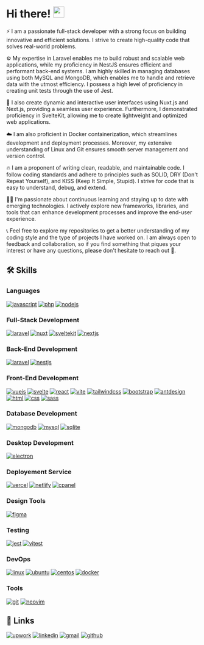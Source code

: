 # Hi there! <img src="https://media.giphy.com/media/hvRJCLFzcasrR4ia7z/giphy.gif" width="29px" height="29px">

⚡ I am a passionate full-stack developer with a strong focus on building innovative and efficient solutions. I strive to create high-quality code that solves real-world problems.

⚙️ My expertise in Laravel enables me to build robust and scalable web applications, while my proficiency in NestJS ensures efficient and performant back-end systems. I am highly skilled in managing databases using both MySQL and MongoDB, which enables me to handle and retrieve data with the utmost efficiency. I possess a high level of proficiency in creating unit tests through the use of Jest.

🚀 I also create dynamic and interactive user interfaces using Nuxt.js and Next.js, providing a seamless user experience. Furthermore, I demonstrated proficiency in SvelteKit, allowing me to create lightweight and optimized web applications.

☁️ I am also proficient in Docker containerization, which streamlines development and deployment processes. Moreover, my extensive understanding of Linux and Git ensures smooth server management and version control.

🔥 I am a proponent of writing clean, readable, and maintainable code. I follow coding standards and adhere to principles such as SOLID, DRY (Don't Repeat Yourself), and KISS (Keep It Simple, Stupid). I strive for code that is easy to understand, debug, and extend.

👨‍💻 I'm passionate about continuous learning and staying up to date with emerging technologies. I actively explore new frameworks, libraries, and tools that can enhance development processes and improve the end-user experience.

📞 Feel free to explore my repositories to get a better understanding of my coding style and the type of projects I have worked on. I am always open to feedback and collaboration, so if you find something that piques your interest or have any questions, please don't hesitate to reach out 🤝.

## 🛠️ Skills

### Languages

[![javascript](https://img.shields.io/badge/javascript-323330?style=for-the-badge&logo=javascript&logoColor=F7DF1E)](https://www.w3schools.com/js/)
[![php](https://img.shields.io/badge/php-3776AB?style=for-the-badge&logo=php&logoColor=white)](https://www.php.net/)
[![nodejs](https://img.shields.io/badge/node.js-55a244?style=for-the-badge&logo=node.js&logoColor=white)](https://nodejs.org/)

### Full-Stack Development

[![laravel](https://img.shields.io/badge/laravel-ff2d20?style=for-the-badge&logo=laravel&logoColor=white)](https://laravel.com/)
[![nuxt](https://img.shields.io/badge/nuxt-00dc82?style=for-the-badge&logo=nuxt.js&logoColor=white)](https://nuxt.com/)
[![sveltekit](https://img.shields.io/badge/Svelte%20Kit-ff3e00?style=for-the-badge&logo=svelte&logoColor=white)](https://kit.svelte.dev/)
[![nextjs](https://img.shields.io/badge/next.js-000000?style=for-the-badge&logo=next.js&logoColor=white)](https://nextjs.org/)

### Back-End Development

[![laravel](https://img.shields.io/badge/laravel-ff2d20?style=for-the-badge&logo=laravel&logoColor=white)](https://laravel.com/)
[![nestjs](https://img.shields.io/badge/nestjs-e0234e?style=for-the-badge&logo=nestjs&logoColor=white)](https://nestjs.com/)

### Front-End Development

[![vuejs](https://img.shields.io/badge/vue.js-41b883?style=for-the-badge&logo=vue.js&logoColor=white)](https://vuejs.org/)
[![svelte](https://img.shields.io/badge/svelte-ff3e00?style=for-the-badge&logo=svelte&logoColor=white)](https://svelte.dev/)
[![react](https://img.shields.io/badge/react-00d8ff?style=for-the-badge&logo=react&logoColor=white)](https://react.dev/)
[![vite](https://img.shields.io/badge/vite-bd34fe?style=for-the-badge&logo=vite&logoColor=white)](https://vitejs.dev/)
[![tailwindcss](https://img.shields.io/badge/tailwindcss-17bab9?style=for-the-badge&logo=tailwindcss&logoColor=white)](https://tailwindcss.com/)
[![bootstrap](https://img.shields.io/badge/bootstrap-7e13f8?style=for-the-badge&logo=bootstrap&logoColor=white)](https://getbootstrap.com/)
[![antdesign](https://img.shields.io/badge/ant%20design-f85e63?style=for-the-badge&logo=antdesign&logoColor=white)](https://ant.design/)
[![html](https://img.shields.io/badge/html5-E34F26?style=for-the-badge&logo=html5&logoColor=white)](https://www.w3schools.com/html/)
[![css](https://img.shields.io/badge/css3-1572B6?style=for-the-badge&logo=css3&logoColor=white)](https://www.w3schools.com/css/)
[![sass](https://img.shields.io/badge/sass-CC6699?style=for-the-badge&logo=sass&logoColor=white)](https://sass-lang.com/)

### Database Development

[![mongodb](https://img.shields.io/badge/mongodb-01ec64?style=for-the-badge&logo=mongodb&logoColor=white)](https://www.mongodb.com/)
[![mysql](https://img.shields.io/badge/mysql-f29111?style=for-the-badge&logo=mysql&logoColor=white)](https://www.mysql.com/)
[![sqlite](https://img.shields.io/badge/sqlite-3d9eda?style=for-the-badge&logo=sqlite&logoColor=white)](https://www.sqlite.org/)

### Desktop Development

[![electron](https://img.shields.io/badge/Electron-47848f?style=for-the-badge&logo=electron&logoColor=white)](https://electronjs.org/)

### Deployement Service

[![vercel](https://img.shields.io/badge/vercel-000000?style=for-the-badge&logo=Vercel&logoColor=white)](https://vercel.com/)
[![netlify](https://img.shields.io/badge/netlify-00C7B7?style=for-the-badge&logo=netlify&logoColor=white)](https://www.netlify.com/)
[![cpanel](https://img.shields.io/badge/cpanel-ff6c2c?style=for-the-badge&logo=cpanel&logoColor=white)](https://cpanel.net/)

### Design Tools

[![figma](https://img.shields.io/badge/figma-000000?style=for-the-badge&logo=figma&logoColor=white)](https://www.figma.com/)

### Testing

[![jest](https://img.shields.io/badge/jest-99425b?style=for-the-badge&logo=jest&logoColor=white)](https://jestjs.io/)
[![vitest](https://img.shields.io/badge/vitest-729b1a?style=for-the-badge&logo=vitest&logoColor=white)](https://vitest.dev/)

### DevOps

[![linux](https://img.shields.io/badge/linux-757575?style=for-the-badge&logo=linux&logoColor=white)](https://www.linux.org/)
[![ubuntu](https://img.shields.io/badge/ubuntu-dd4814?style=for-the-badge&logo=ubuntu&logoColor=white)](https://ubuntu.com/)
[![centos](https://img.shields.io/badge/centos-932279?style=for-the-badge&logo=centos&logoColor=white)](https://www.centos.org/)
[![docker](https://img.shields.io/badge/docker-2396ed?style=for-the-badge&logo=docker&logoColor=white)](https://www.docker.com/)

### Tools

[![git](https://img.shields.io/badge/git-de4c36?style=for-the-badge&logo=git&logoColor=white)](https://git-scm.com/)
[![neovim](https://img.shields.io/badge/neovim-019833?style=for-the-badge&logo=vim&logoColor=white)](https://neovim.io/)


## 🔗 Links

[//]: # ([![portfolio]&#40;https://img.shields.io/badge/Portfolio-5340ff?style=for-the-badge&logo=Google-chrome&logoColor=white&#41;]&#40;http://muhammadsumairdev.com/&#41;)
[![upwork](https://img.shields.io/badge/Upwork-6FDA44?style=for-the-badge&logo=Upwork&logoColor=white)](https://www.upwork.com/freelancers/)
[![linkedin](https://img.shields.io/badge/Linked_In-0077B5?style=for-the-badge&logo=LinkedIn&logoColor=white)](https://www.linkedin.com/in/sumair8683/)
[![gmail](https://img.shields.io/badge/Gmail-D14836?style=for-the-badge&logo=Gmail&logoColor=white)](mailto:sumair8683@gmail.com)
[![github](https://img.shields.io/badge/GitHub-000000?style=for-the-badge&logo=GitHub&logoColor=white)](https://github.com/muhammadsumairdev/)
